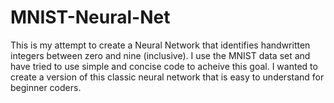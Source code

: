 # MNIST-Neural-Net
This is my attempt to create a Neural Network that identifies handwritten integers between zero and nine (inclusive). I use the MNIST data set and have tried to use simple and concise code to acheive this goal. I wanted to create a version of this classic neural network that is easy to understand for beginner coders.
